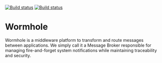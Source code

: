 [![Build status](https://ci.appveyor.com/api/projects/status/89i3mbn50qpq5gc7/branch/master?svg=true)](https://ci.appveyor.com/project/shadi-mahm/wormhole/branch/master)
[![Build status](https://ci.appveyor.com/api/projects/status/89i3mbn50qpq5gc7/branch/develop?svg=true)](https://ci.appveyor.com/project/shadi-mahm/wormhole/branch/develop)


# Wormhole

Wormhole is a middleware platform to transform and route messages between applications. 
We simply call it a Message Broker responsible for managing fire-and-forget system notifications while maintaining traceability and security. 

